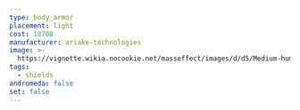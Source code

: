 ```yaml
---
type: body_armor
placement: light
cost: 18700
manufacturer: ariake-technologies
image: >-
  https://vignette.wikia.nocookie.net/masseffect/images/d/d5/Medium-human-Mercenary.png/revision/latest/scale-to-width-down/160?cb=20100209162437
tags:
  - shields
andromeda: false
set: false
---
```

